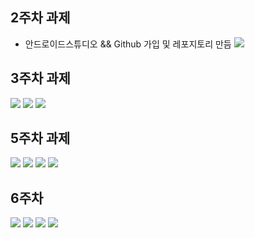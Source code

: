 ## 2주차 과제
- 안드로이드스튜디오 && Github 가입 및 레포지토리 만듬
 <img width="" height="" src="./pic/2st.png.PNG"></img>


## 3주차 과제

<img width="" height="" src="./pic/3st.PNG"></img>
<img width="" height="" src="./pic/3st_네이버.PNG"></img>
<img width="" height="" src="./pic/3st_전화걸기.PNG"></img>

## 5주차 과제
<img width="" height="" src="./pic/5st_1.png"></img>
<img width="" height="" src="./pic/5st_2.png"></img>
<img width="" height="" src="./pic/5st_3.PNG"></img>
<img width="" height="" src="./pic/5st_4.png"></img>

## 6주차
<img width="" height="" src="./pic/6st_1.png.png"></img>
<img width="" height="" src="./pic/6st_2.png.png"></img>
<img width="" height="" src="./pic/6st_3.png.png"></img>
<img width="" height="" src="./pic/6st_4.png.png"></img>
